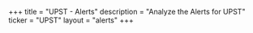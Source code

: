 +++
title = "UPST - Alerts"
description = "Analyze the Alerts for UPST"
ticker = "UPST"
layout = "alerts"
+++

